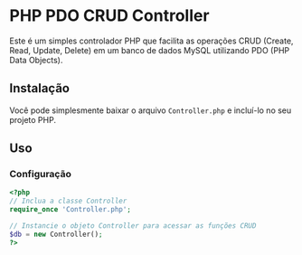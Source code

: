 # PHP PDO CRUD Controller

Este é um simples controlador PHP que facilita as operações CRUD (Create, Read, Update, Delete) em um banco de dados MySQL utilizando PDO (PHP Data Objects).

## Instalação

Você pode simplesmente baixar o arquivo `Controller.php` e incluí-lo no seu projeto PHP.

## Uso

### Configuração

```php
<?php
// Inclua a classe Controller
require_once 'Controller.php';

// Instancie o objeto Controller para acessar as funções CRUD
$db = new Controller();
?>
```
